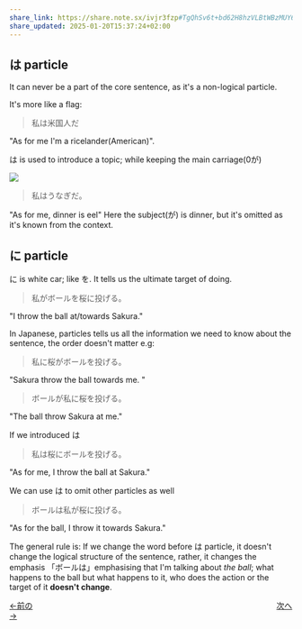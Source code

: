 ```yaml
---
share_link: https://share.note.sx/ivjr3fzp#TgQhSv6t+bd62H8hzVLBtWBzMUY6IB4eUJ2yKTtEg14
share_updated: 2025-01-20T15:37:24+02:00
---
```

## は particle
It can never be a part of the core sentence, as it's a non-logical particle.

It's more like a flag:

>私は米国人だ

"As for me I'm a ricelander(American)".

は is used to introduce a topic; while keeping the main carriage(0が)

![](https://i.imgur.com/zmyLg9u.png)

>私はうなぎだ。

"As for me, dinner is eel"
Here the subject(が) is dinner, but it's omitted as it's known from the context.

## に particle
に is white car; like を. It tells us the ultimate target of doing.

>私がボールを桜に投げる。

"I throw the ball at/towards Sakura."

In Japanese, particles tells us all the information we need to know about the sentence, the order doesn't matter e.g:

>私に桜がボールを投げる。

 "Sakura throw the ball towards me. "

>ボールが私に桜を投げる。

"The ball throw Sakura at me."

If we introduced は

>私は桜にボールを投げる。

"As for me, I throw the ball at Sakura."

We can use は to omit other particles as well

>ボールは私が桜に投げる。

"As for the ball, I throw it towards Sakura."

The general rule is: If we change the word before は particle, it doesn't change the logical structure of the sentence, rather, it changes the emphasis 「ボールは」emphasising that I'm talking about *the ball*; what happens to the ball but what happens to it, who does the action or the target of it **doesn't change**.


[←前の](第2課.md)　　　　　　　　　　　　　　　　　　　　　　　　　　　　　　　[次へ→](第4課.md)
